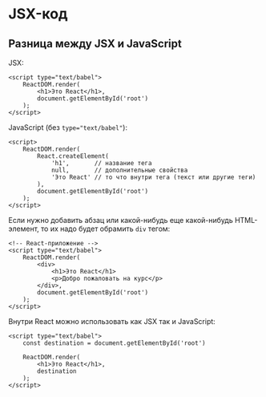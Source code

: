# JSX-код
## Разница между JSX и JavaScript

JSX:

    <script type="text/babel">
        ReactDOM.render(
            <h1>Это React</h1>,
            document.getElementById('root')
        );
    </script>

JavaScript (без `type="text/babel"`):

    <script>
        ReactDOM.render(
            React.createElement(
                'h1',       // название тега
                null,       // дополнительные свойства
                'Это React' // то что внутри тега (текст или другие теги)
            ),
            document.getElementById('root')
        );
    </script>

Если нужно добавить абзац или какой-нибудь еще какой-нибудь HTML-элемент, то их надо будет обрамить `div` тегом:

    <!-- React-приложение -->
    <script type="text/babel">
        ReactDOM.render(
            <div>
                <h1>Это React</h1>
                <p>Добро пожаловать на курс</p>
            </div>,
            document.getElementById('root')
        );
    </script>

Внутри React можно использовать как JSX так и JavaScript:

    <script type="text/babel">
        const destination = document.getElementById('root')

        ReactDOM.render(
            <h1>Это React</h1>,
            destination
        );
    </script>
